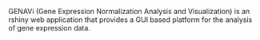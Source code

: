 
GENAVi (Gene Expression Normalization Analysis and Visualization) is an rshiny web application that provides a GUI based platform for the analysis of gene expression data. 
